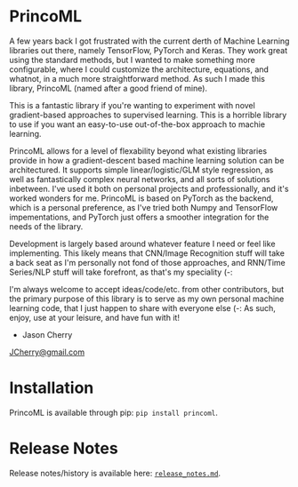 # PrincoML
A few years back I got frustrated with the current derth of Machine Learning libraries out there, namely TensorFlow, PyTorch and Keras. They work great using the standard methods, but I wanted to make something more configurable, where I could customize the architecture, equations, and whatnot, in a much more straightforward method. As such I made this library, PrincoML (named after a good friend of mine).

This is a fantastic library if you're wanting to experiment with novel gradient-based approaches to supervised learning. This is a horrible library to use if you want an easy-to-use out-of-the-box approach to machie learning.

PrincoML allows for a level of flexability beyond what existing libraries provide in how a gradient-descent based machine learning solution can be architectured. It supports simple linear/logistic/GLM style regression, as well as fantastically complex neural networks, and all sorts of solutions inbetween. I've used it both on personal projects and professionally, and it's worked wonders for me. PrincoML is based on PyTorch as the backend, which is a personal preference, as I've tried both Numpy and TensorFlow impementations, and PyTorch just offers a smoother integration for the needs of the library.

Development is largely based around whatever feature I need or feel like implementing. This likely means that CNN/Image Recognition stuff will take a back seat as I'm personally not fond of those approaches, and RNN/Time Series/NLP stuff will take forefront, as that's my speciality (-:

I'm always welcome to accept ideas/code/etc. from other contributors, but the primary purpose of this library is to serve as my own personal machine learning code, that I just happen to share with everyone else (-: As such, enjoy, use at your leisure, and have fun with it!

- Jason Cherry

<JCherry@gmail.com>


# Installation
PrincoML is available through pip: `pip install princoml`.

# Release Notes
Release notes/history is available here: [`release_notes.md`](./release_notes.md).
